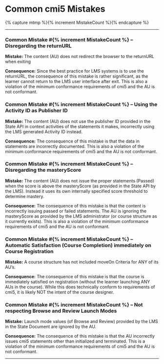 ---
---

# Common cmi5 Mistakes
{% capture mtmp %}{% increment MistakeCount %}{% endcapture %}

------

### Common Mistake #{% increment MistakeCount %} – Disregarding the returnURL

**Mistake:**  The content (AU) does not redirect the browser to the returnURL when exiting

**Consequence:**  Since the best practice for LMS systems is to use the returnURL, the consequence of this mistake is rather significant, as the learner cannot return to the LMS user interface after exit.  This is also a violation of the minimum conformance requirements of cmi5 and the AU is not conformant.

### Common Mistake #{% increment MistakeCount %} –  Using the Activity ID as Publisher ID

**Mistake:**  The content (AU) does not use the publisher ID provided in the State API in context activities of the statements it makes, incorrectly using the LMS generated Activity ID instead.

**Consequence:**	 The consequence of this mistake is that the data in statements are incorrectly documented.  This is also a violation of the minimum conformance requirements of cmi5 and the AU is not conformant.

### Common Mistake #{% increment MistakeCount %} –  Disregarding the masteryScore

**Mistake:** The content (AU) does not issue the proper statements (Passed) when the score is above the masteryScore (as provided in the State API by the LMS).  Instead it uses its own internally specified score threshold to determine mastery.

**Consequence:**	The consequence of this mistake is that the content is incorrectly issuing passed or failed statements.  The AU is ignoring the masteryScore as provided by the LMS administrator (or course structure as it currently exists).  This is also a violation of the minimum conformance requirements of cmi5 and the AU is not conformant.

### Common Mistake #{% increment MistakeCount %} –  Automatic Satisfaction (Course Completion) immediately on Course Registration

**Mistake:** A course structure has not included moveOn Criteria for ANY of its AU’s.

**Consequence:**	The consequence of this mistake is that the course is immediately satisfied on registration (without the learner launching ANY AUs in the course).  While this does technically conform to requirements of cmi5, it is likely NOT the intent of the course designer.

### Common Mistake #{% increment MistakeCount %} –  Not respecting Browse and Review Launch Modes

**Mistake:** Launch mode values (of Browse and Review) provided by the LMS in the State Document are ignored by the AU.  

**Consequence:** The consequence of this mistake is that the AU incorrectly issues cmi5 statements other than initialized and terminated.  This is a violation of the minimum conformance requirements of cmi5 and the AU is not conformant.



------

